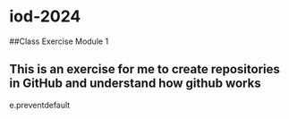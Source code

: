 # iod-2024
##Class Exercise Module 1
## This is an exercise for me to create repositories in GitHub and understand how github works

e.preventdefault

